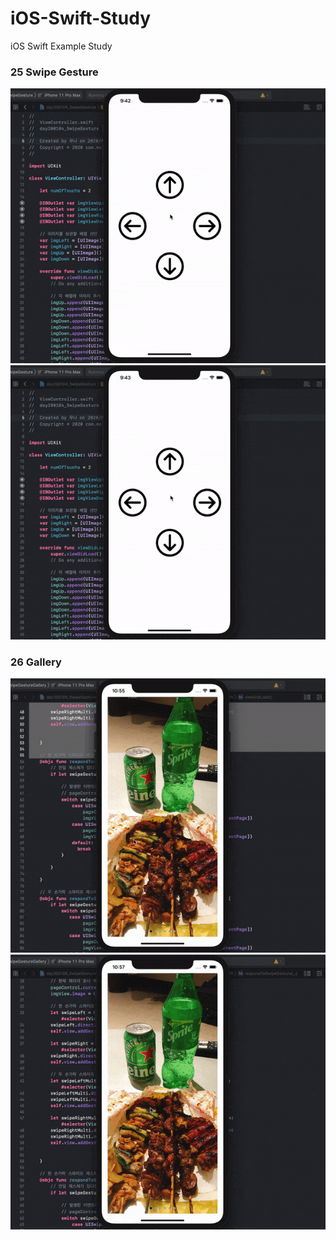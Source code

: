 # iOS-Swift-Study
iOS Swift Example Study

### 25 Swipe Gesture
![Alt Text](https://github.com/moonibot/iOS-Swift-Study/blob/master/gif/25-SwipeGesture1.gif)
![Alt Text](https://github.com/moonibot/iOS-Swift-Study/blob/master/gif/25-SwipeGesture2.gif)

### 26 Gallery
![Alt Text](https://github.com/moonibot/iOS-Swift-Study/blob/master/gif/26-Gallery1.gif)
![Alt Text](https://github.com/moonibot/iOS-Swift-Study/blob/master/gif/26-Gallery2.gif)
